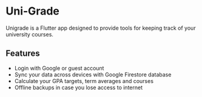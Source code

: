 # Uni-Grade
Unigrade is a Flutter app designed to provide tools for keeping track of your university courses. 


## Features
* Login with Google or guest account
* Sync your data across devices with Google Firestore database
* Calculate your GPA targets, term averages and courses
* Offline backups in case you lose access to internet

